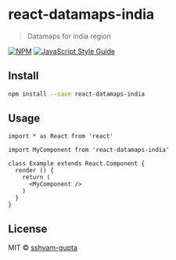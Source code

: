 # react-datamaps-india

> Datamaps for india region

[![NPM](https://img.shields.io/npm/v/react-datamaps-india.svg)](https://www.npmjs.com/package/react-datamaps-india) [![JavaScript Style Guide](https://img.shields.io/badge/code_style-standard-brightgreen.svg)](https://standardjs.com)

## Install

```bash
npm install --save react-datamaps-india
```

## Usage

```tsx
import * as React from 'react'

import MyComponent from 'react-datamaps-india'

class Example extends React.Component {
  render () {
    return (
      <MyComponent />
    )
  }
}
```

## License

MIT © [sshyam-gupta](https://github.com/sshyam-gupta)
